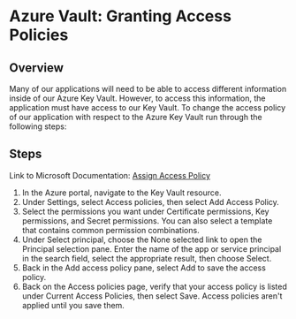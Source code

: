 # Azure Vault: Granting Access Policies

## Overview

Many of our applications will need to be able to access different information inside of our Azure Key Vault.
However, to access this information, the application must have access to our Key Vault. To change the access policy
of our application with respect to the Azure Key Vault run through the following steps:

## Steps

Link to Microsoft Documentation: [Assign Access Policy](https://docs.microsoft.com/en-us/azure/key-vault/general/assign-access-policy-portal)

1. In the Azure portal, navigate to the Key Vault resource.
2. Under Settings, select Access policies, then select Add Access Policy.
3. Select the permissions you want under Certificate permissions, Key permissions,
   and Secret permissions. You can also select a template that contains common
   permission combinations.
4. Under Select principal, choose the None selected link to open the Principal selection
   pane. Enter the name of the app or service principal in the search field, select the
   appropriate result, then choose Select.
5. Back in the Add access policy pane, select Add to save the access policy.
6. Back on the Access policies page, verify that your access policy is listed under Current
   Access Policies, then select Save. Access policies aren't applied until you save them.
